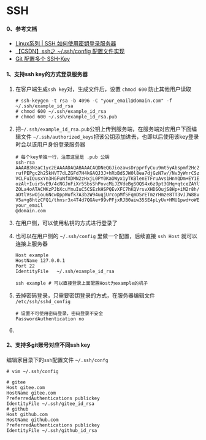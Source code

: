# SSH

#### 0、参考文档

* [Linux系列 | SSH 如何使用密钥登录服务器](https://cloud.tencent.com/developer/article/1780788)
* [【CSDN】ssh之 ~/.ssh/config 配置文件实现](https://blog.csdn.net/weixin_45697293/article/details/125119796)
* [Git 配置多个 SSH-Key](https://cloud.tencent.com/developer/article/1555258)

#### 1、支持ssh key的方式登录服务器

1. 在客户端生成`ssh key`对，生成文件后，设置 `chmod 600` 防止其他用户读取
   
   ```
   # ssh-keygen -t rsa -b 4096 -C "your_email@domain.com" -f ~/.ssh/example_id_rsa
   # chmod 600 ~/.ssh/example_id_rsa
   # chmod 600 ~/.ssh/example_id_rsa.pub
   ```

2. 把`~/.ssh/example_id_rsa.pub`公钥上传到服务端，在服务端对应用户下面编辑文件 `~/.ssh/authorized_keys`把该公钥添加进去，也即以后使用该key登录时会以该用户身份登录服务器
   
   ```shell
   # 每个key单独一行，注意这里是 .pub 公钥
   ssh-rsa AAAAB3NzaC1yc2EAAAADAQABAAACAQDNeQGJiozawsDrpprfyCuu9mt5yAbspmf2Hc2CA5nbKfPe++CtXgkn9iuH19dFfWQ8H
   rufPEPgc2h2SkHVT7dLZGFd7H4kGAQJ3J+hRbBdSJW0l8ea7djGzN7w//Nv3yWnrCSzg5wCSvQjWhPjDVtYYPTvLnG2FMVqCKc5FH5CUH
   VCLFuIQusxYn3HGFuNfXDMN2zHxjL0PY0KaOWyx1yTKBlenETFruAvs1HnYQDm+EY1Eu3WEXO/lct0qquoPXj+k7I8Aa7Y9gTBJpEqpPC
   ozAl+Iuir5vE9/4cNGJnFiXr5SbsShPovcMiJZVdeBgSOQS4x6z9pt3GHq+qtceZAYlWVbyL9bekdsSxC9AY5Zdw6c8YkXemqfUycybE0
   ZOLa4oATACMKzPJbXcuYmuIuC5CSEzkHSPQEvXFC7hKQVrsvXHDSOujS8Hp+iM2r8h/N12/zr9SXyTkUeZFS4en8+tw9+Bu+Kd+rROqMe
   aDtlVswOjou6NcwDppWufk7A3b2W94uqjUrcopMfSFqmDSrETmzrHmze8TT3vJJW88vdHus9Rg/5NdgJ1p+RW1b3M+LIsyVft0ezfwYKb
   V5a+g8htzCFQ1/thnsr3x4T4d7QGAe+99vPFjxRJB0aiw35SE4pLyUv+HMU1pwd+oWEs1LAUFTcHpXMboFawT6raYVNw== your_email
   @domain.com
   ```

3. 在用户侧，可以使用私钥的方式进行登录了

4. 也可以在用户侧的 `~/.ssh/config` 里做一个配置，后续直接 `ssh Host` 就可以连接上服务器
   
   ```shell
   Host example
   HostName 127.0.0.1
   Port 22
   IdentityFile   ~/.ssh/example_id_rsa
   ```
   
   ```shell
   ssh example # 可以直接登录上面配置Host为example的机子
   ```

5. 去掉密码登录，只需要密钥登录的方式，在服务器编辑文件 `/etc/ssh/sshd_config`
   
   ```shell
   # 设置不可使用密码登录，密码登录不安全
   PasswordAuthentication no
   ```

6. 

#### 2、支持多git账号对应不同ssh key

编辑家目录下的`ssh`配置文件 `~/.ssh/confg`

```shell
# vim ~/.ssh/config

# gitee
Host gitee.com
HostName gitee.com
PreferredAuthentications publickey
IdentityFile ~/.ssh/gitee_id_rsa
# github
Host github.com
HostName github.com
PreferredAuthentications publickey
IdentityFile ~/.ssh/github_id_rsa
```
